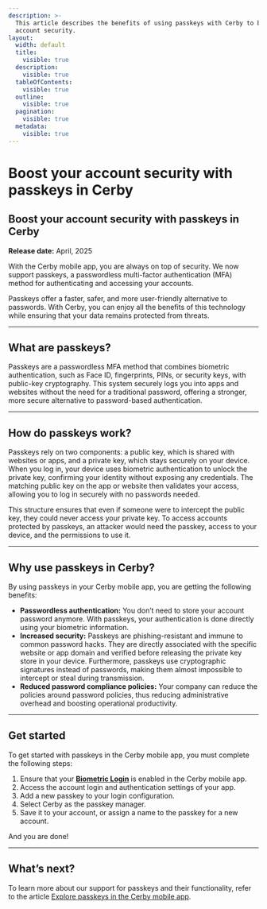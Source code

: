 ```yaml
---
description: >-
  This article describes the benefits of using passkeys with Cerby to boost your
  account security.
layout:
  width: default
  title:
    visible: true
  description:
    visible: true
  tableOfContents:
    visible: true
  outline:
    visible: true
  pagination:
    visible: true
  metadata:
    visible: true
---
```


# Boost your account security with passkeys in Cerby

## Boost your account security with passkeys in Cerby

**Release date:** April, 2025

With the Cerby mobile app, you are always on top of security. We now support passkeys, a passwordless multi-factor authentication (MFA) method for authenticating and accessing your accounts.

Passkeys offer a faster, safer, and more user-friendly alternative to passwords. With Cerby, you can enjoy all the benefits of this technology while ensuring that your data remains protected from threats.

***

## What are passkeys?

Passkeys are a passwordless MFA method that combines biometric authentication, such as Face ID, fingerprints, PINs, or security keys, with public-key cryptography. This system securely logs you into apps and websites without the need for a traditional password, offering a stronger, more secure alternative to password-based authentication.

***

## How do passkeys work?

Passkeys rely on two components: a public key, which is shared with websites or apps, and a private key, which stays securely on your device. When you log in, your device uses biometric authentication to unlock the private key, confirming your identity without exposing any credentials. The matching public key on the app or website then validates your access, allowing you to log in securely with no passwords needed.

This structure ensures that even if someone were to intercept the public key, they could never access your private key. To access accounts protected by passkeys, an attacker would need the passkey, access to your device, and the permissions to use it.

***

## Why use passkeys in Cerby?

By using passkeys in your Cerby mobile app, you are getting the following benefits:

* **Passwordless authentication:** You don’t need to store your account password anymore. With passkeys, your authentication is done directly using your biometric information.
* **Increased security:** Passkeys are phishing-resistant and immune to common password hacks. They are directly associated with the specific website or app domain and verified before releasing the private key store in your device. Furthermore, passkeys use cryptographic signatures instead of passwords, making them almost impossible to intercept or steal during transmission.
* **Reduced password compliance policies:** Your company can reduce the policies around password policies, thus reducing administrative overhead and boosting operational productivity.

***

## Get started

To get started with passkeys in the Cerby mobile app, you must complete the following steps:

1. Ensure that your [**Biometric Login**](https://help.cerby.com/en/articles/10355971-turn-on-the-biometrics-login-feature) is enabled in the Cerby mobile app.
2. Access the account login and authentication settings of your app.
3. Add a new passkey to your login configuration.
4. Select Cerby as the passkey manager.
5. Save it to your account, or assign a name to the passkey for a new account.

And you are done!

***

## What’s next?

To learn more about our support for passkeys and their functionality, refer to the article [Explore passkeys in the Cerby mobile app](https://help.cerby.com/en/articles/10875208-explore-passkeys-in-cerby).
